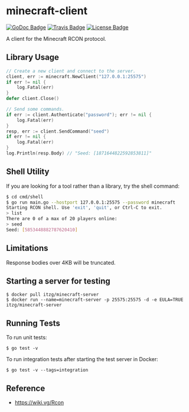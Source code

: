 # minecraft-client

[![GoDoc Badge]][GoDoc]
[![Travis Badge]][Travis]
[![License Badge]][License]

A client for the Minecraft RCON protocol.

## Library Usage

```go
// Create a new client and connect to the server.
client, err := minecraft.NewClient("127.0.0.1:25575")
if err != nil {
	log.Fatal(err)
}
defer client.Close()

// Send some commands.
if err := client.Authenticate("password"); err != nil {
	log.Fatal(err)
}
resp, err := client.SendCommand("seed")
if err != nil {
	log.Fatal(err)
}
log.Println(resp.Body) // "Seed: [1871644822592853811]"
```

## Shell Utility

If you are looking for a tool rather than a library, try the shell command:

```bash
$ cd cmd/shell
$ go run main.go --hostport 127.0.0.1:25575 --password minecraft
Starting RCON shell. Use 'exit', 'quit', or Ctrl-C to exit.
> list
There are 0 of a max of 20 players online:
> seed
Seed: [5853448882787620410]
```

## Limitations

Response bodies over 4KB will be truncated.

## Starting a server for testing

```
$ docker pull itzg/minecraft-server
$ docker run --name=minecraft-server -p 25575:25575 -d -e EULA=TRUE itzg/minecraft-server
```

## Running Tests

To run unit tests:

```
$ go test -v
```

To run integration tests after starting the test server in Docker:

```
$ go test -v --tags=integration
```

## Reference

- https://wiki.vg/Rcon

[GoDoc]: https://pkg.go.dev/github.com/willroberts/minecraft-client
[GoDoc Badge]: https://pkg.go.dev/badge/github.com/willroberts/minecraft-client
[Travis]: https://travis-ci.org/willroberts/minecraft-client
[Travis Badge]: https://api.travis-ci.org/willroberts/minecraft-client.svg?branch=master
[License]: https://www.gnu.org/licenses/gpl-3.0
[License Badge]: https://img.shields.io/badge/License-GPLv3-blue.svg